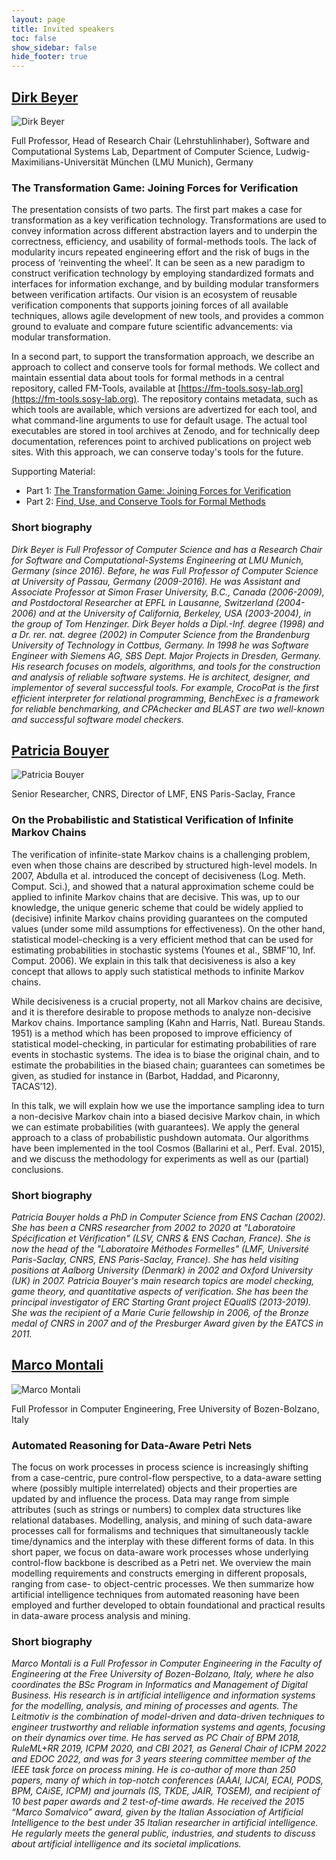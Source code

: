 ```yaml
---
layout: page
title: Invited speakers
toc: false
show_sidebar: false
hide_footer: true
---
```


## [Dirk Beyer](https://www.sosy-lab.org/people/beyer/)
![Dirk Beyer](./dirk_beyer.jpg)

Full Professor, Head of Research Chair (Lehrstuhlinhaber), Software and Computational Systems Lab, Department of Computer Science, Ludwig-Maximilians-Universität München (LMU Munich), Germany

### The Transformation Game: Joining Forces for Verification

The presentation consists of two parts.
The first part makes a case for transformation as a key verification technology.
Transformations are used to convey information across different abstraction layers
and to underpin the correctness, efficiency, and usability of formal-methods tools.
The lack of modularity incurs repeated engineering effort and the risk
of bugs in the process of ‘reinventing the wheel’.
It can be seen as a new paradigm to construct verification technology
by employing standardized formats and interfaces for information exchange,
and by building modular transformers between verification artifacts.
Our vision is an ecosystem of reusable verification components that
supports joining forces of all available techniques, allows agile development
of new tools, and provides a common ground to evaluate and
compare future scientific advancements: via modular transformation.

In a second part, to support the transformation approach,
we describe an approach to collect and conserve tools for formal methods.
We collect and maintain essential data about tools for formal methods in
a central repository, called FM-Tools, available at
[https://fm-tools.sosy-lab.org](https://fm-tools.sosy-lab.org).
The repository contains metadata, such as which tools are
available, which versions are advertized for each tool,
and what command-line arguments to use for default usage.
The actual tool executables are stored in tool archives at Zenodo,
and for technically deep documentation, references point
to archived publications on project web sites.
With this approach, we can conserve today's tools for the future.

Supporting Material:
 * Part 1: [The Transformation Game: Joining Forces for Verification](https://doi.org/10.1007/978-3-031-75778-5_9)
 * Part 2: [Find, Use, and Conserve Tools for Formal Methods](https://www.sosy-lab.org/research/pub/2024-Podelski65.Find_Use_and_Conserve_Tools_for_Formal_Methods.pdf)

### Short biography

_Dirk Beyer is Full Professor of Computer Science and has a Research Chair
for Software and Computational-Systems Engineering at LMU Munich, Germany (since 2016).
Before, he was Full Professor of Computer Science at University of Passau, Germany (2009-2016).
He was Assistant and Associate Professor at Simon Fraser University, B.C., Canada (2006-2009),
and Postdoctoral Researcher at EPFL in Lausanne, Switzerland (2004-2006) and
at the University of California, Berkeley, USA (2003-2004), in the group of Tom Henzinger.
Dirk Beyer holds a Dipl.-Inf. degree (1998) and a Dr. rer. nat. degree (2002)
in Computer Science from the Brandenburg University of Technology in Cottbus, Germany.
In 1998 he was Software Engineer with Siemens AG, SBS Dept. Major Projects in Dresden, Germany.
His research focuses on models, algorithms, and tools for the construction and analysis of reliable software systems.
He is architect, designer, and implementor of several successful tools.
For example, CrocoPat is the first efficient interpreter for relational programming,
BenchExec is a framework for reliable benchmarking, and
CPAchecker and BLAST are two well-known and successful software model checkers._

## [Patricia Bouyer](https://lmf.cnrs.fr/PatriciaBouyer/)

![Patricia Bouyer](pbd.png)

Senior Researcher, CNRS, Director of LMF, ENS Paris-Saclay, France

### On the Probabilistic and Statistical Verification of Infinite Markov Chains

The verification of infinite-state Markov chains is a challenging problem, even
when those chains are described by structured high-level models. In 2007,
Abdulla et al. introduced the concept of decisiveness (Log. Meth. Comput.
Sci.), and showed that a natural approximation scheme could be applied to
infinite Markov chains that are decisive. This was, up to our knowledge, the
unique generic scheme that could be widely applied to (decisive) infinite
Markov chains providing guarantees on the computed values (under some mild
assumptions for effectiveness). On the other hand, statistical model-checking
is a very efficient method that can be used for estimating probabilities in
stochastic systems (Younes et al., SBMF’10, Inf. Comput. 2006). We explain in
this talk that decisiveness is also a key concept that allows to apply such
statistical methods to infinite Markov chains.

While decisiveness is a crucial property, not all Markov chains are decisive,
and it is therefore desirable to propose methods to analyze non-decisive Markov
chains. Importance sampling (Kahn and Harris, Natl. Bureau Stands. 1951) is a
method which has been proposed to improve efficiency of statistical
model-checking, in particular for estimating probabilities of rare events in
stochastic systems. The idea is to biase the original chain, and to estimate
the probabilities in the biased chain; guarantees can sometimes be given, as
studied for instance in (Barbot, Haddad, and Picaronny, TACAS’12).

In this talk, we will explain how we use the importance sampling idea to turn a
non-decisive Markov chain into a biased decisive Markov chain, in which we can
estimate probabilities (with guarantees). We apply the general approach to a
class of probabilistic pushdown automata. Our algorithms have been implemented
in the tool Cosmos (Ballarini et al., Perf. Eval. 2015), and we discuss the
methodology for experiments as well as our (partial) conclusions.



### Short biography

_Patricia Bouyer holds a PhD in Computer Science from ENS Cachan (2002). She has
been a CNRS researcher from 2002 to 2020 at "Laboratoire Spécification et
Vérification" (LSV, CNRS & ENS Cachan, France). She is now the head of the
"Laboratoire Méthodes Formelles" (LMF, Université Paris-Saclay, CNRS, ENS
Paris-Saclay, France). She has held visiting positions at Aalborg University
(Denmark) in 2002 and Oxford University (UK) in 2007. Patricia Bouyer's main
research topics are model checking, game theory, and quantitative aspects of
verification. She has been the principal investigator of ERC Starting Grant
project EQualIS (2013-2019). She was the recipient of a Marie Curie fellowship
in 2006, of the Bronze medal of CNRS in 2007 and of the Presburger Award given
by the EATCS in 2011._


## [Marco Montali](https://www.unibz.it/en/faculties/engineering/academic-staff/person/31326-marco-montali)

![Marco Montali](Marco-Montali.png)


Full Professor in Computer Engineering, Free University of Bozen-Bolzano, Italy

### Automated Reasoning for Data-Aware Petri Nets


The focus on work processes in process science is increasingly shifting from a case-centric, pure control-flow perspective, to a
data-aware setting where (possibly multiple interrelated) objects and
their properties are updated by and influence the process. Data may
range from simple attributes (such as strings or numbers) to complex
data structures like relational databases. Modelling, analysis, and mining of such data-aware processes call for formalisms and techniques that
simultaneously tackle time/dynamics and the interplay with these different forms of data. In this short paper, we focus on data-aware work
processes whose underlying control-flow backbone is described as a Petri
net. We overview the main modelling requirements and constructs emerging in different proposals, ranging from case- to object-centric processes.
We then summarize how artificial intelligence techniques from automated
reasoning have been employed and further developed to obtain foundational and practical results in data-aware process analysis and mining.

### Short biography

_Marco Montali is a Full Professor in Computer Engineering in the Faculty of
Engineering at the Free University of Bozen-Bolzano, Italy, where he also
coordinates the BSc Program in Informatics and Management of Digital Business.
His research is in artificial intelligence and information systems for the
modelling, analysis, and mining of processes and agents. The Leitmotiv is the
combination of model-driven and data-driven techniques to engineer trustworthy
and reliable information systems and agents, focusing on their dynamics over
time. He has served as PC Chair of BPM 2018, RuleML+RR 2019, ICPM 2020, and CBI
2021, as General Chair of ICPM 2022 and EDOC 2022, and was for 3 years steering
committee member of the IEEE task force on process mining. He is co-author of
more than 250 papers, many of which in top-notch conferences (AAAI, IJCAI,
ECAI, PODS, BPM, CAiSE, ICPM) and journals (IS, TKDE, JAIR, TOSEM), and
recipient of 10 best paper awards and 2 test-of-time awards. He received the
2015 “Marco Somalvico” award, given by the Italian Association of Artificial
Intelligence to the best under 35 Italian researcher in artificial
intelligence. He regularly meets the general public, industries, and students
to discuss about artificial intelligence and its societal implications._

 
